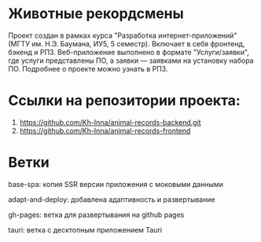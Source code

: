 # Животные рекордсмены

Проект создан в рамках курса "Разработка интернет-приложений" (МГТУ им. Н.Э. Баумана, ИУ5, 5 семестр). Включает в себя фронтенд, бэкенд и РПЗ.
Веб-приложение выполнено в формате "Услуги/заявки", где услуги представлены ПО, а заявки — заявками на установку набора ПО. Подробнее о проекте можно узнать в РПЗ.

# Ссылки на репозитории проекта:
1. https://github.com/Kh-Inna/animal-records-backend.git
2. https://github.com/Kh-Inna/animal-records-frontend

# Ветки
base-spa: копия SSR версии приложения с моковыми данными

adapt-and-deploy: добавлена адаптивность и развертывание

gh-pages: ветка для развертывания на github pages

tauri: ветка с десктопным приложением Tauri

